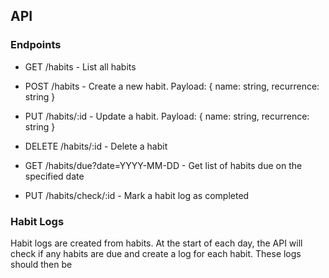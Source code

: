 ## API

### Endpoints

- GET /habits - List all habits
- POST /habits - Create a new habit. Payload: { name: string, recurrence: string }
- PUT /habits/:id - Update a habit. Payload: { name: string, recurrence: string }
- DELETE /habits/:id - Delete a habit

- GET /habits/due?date=YYYY-MM-DD - Get list of habits due on the specified date
- PUT /habits/check/:id - Mark a habit log as completed

### Habit Logs
Habit logs are created from habits. At the start of each day, the API will check if any habits are due and create a log for each habit. These logs should then be 
